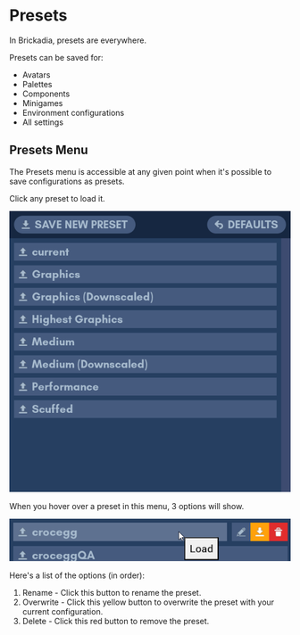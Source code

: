 # Presets

In Brickadia, presets are everywhere.

Presets can be saved for:
- Avatars
- Palettes
- Components
- Minigames
- Environment configurations
- All settings

## Presets Menu

The Presets menu is accessible at any given point when it's possible to save configurations as presets.

Click any preset to load it.

![Preset Menu](../assets/players/presets/presets_menu.png)

When you hover over a preset in this menu, 3 options will show.

![Preset Menu](../assets/players/presets/presets_menu_hovered_over.png)

Here's a list of the options (in order):
1. Rename - Click this button to rename the preset.
2. Overwrite - Click this yellow button to overwrite the preset with your current configuration.
3. Delete - Click this red button to remove the preset.